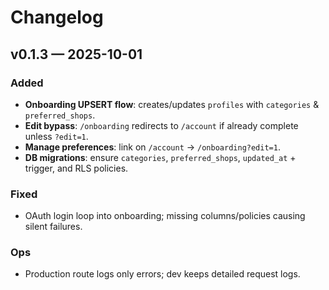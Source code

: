 # Changelog

## v0.1.3 — 2025-10-01

### Added

- **Onboarding UPSERT flow**: creates/updates `profiles` with `categories` & `preferred_shops`.
- **Edit bypass**: `/onboarding` redirects to `/account` if already complete unless `?edit=1`.
- **Manage preferences**: link on `/account` → `/onboarding?edit=1`.
- **DB migrations**: ensure `categories`, `preferred_shops`, `updated_at` + trigger, and RLS policies.

### Fixed

- OAuth login loop into onboarding; missing columns/policies causing silent failures.

### Ops

- Production route logs only errors; dev keeps detailed request logs.
